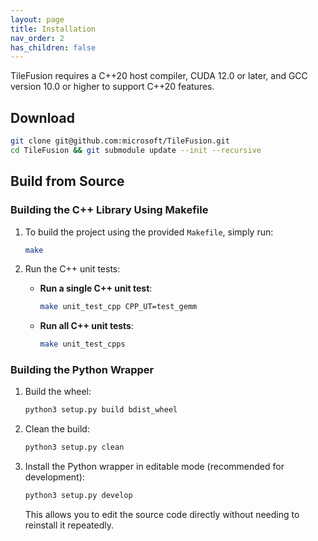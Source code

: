 ```yaml
---
layout: page
title: Installation
nav_order: 2
has_children: false
---
```


TileFusion requires a C++20 host compiler, CUDA 12.0 or later, and GCC version 10.0 or higher to support C++20 features.

## Download

```bash
git clone git@github.com:microsoft/TileFusion.git
cd TileFusion && git submodule update --init --recursive
```

## Build from Source

### Building the C++ Library Using Makefile

1. To build the project using the provided `Makefile`, simply run:

    ```bash
    make
    ```

2. Run the C++ unit tests:

    - **Run a single C++ unit test**: 
      ```bash
      make unit_test_cpp CPP_UT=test_gemm
      ```
    - **Run all C++ unit tests**: 
      ```bash
      make unit_test_cpps
      ```

### Building the Python Wrapper

1. Build the wheel:
    ```bash
    python3 setup.py build bdist_wheel
    ```

2. Clean the build:
    ```bash
    python3 setup.py clean
    ```

3. Install the Python wrapper in editable mode (recommended for development):

    ```bash
    python3 setup.py develop
    ```

    This allows you to edit the source code directly without needing to reinstall it repeatedly.
